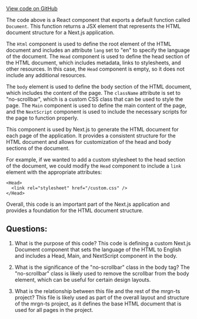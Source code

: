 [View code on GitHub](https://github.com/mrgnlabs/mrgn-ts/apps/marginfi-landing-page/src/pages/_document.tsx)

The code above is a React component that exports a default function called `Document`. This function returns a JSX element that represents the HTML document structure for a Next.js application.

The `Html` component is used to define the root element of the HTML document and includes an attribute `lang` set to "en" to specify the language of the document. The `Head` component is used to define the head section of the HTML document, which includes metadata, links to stylesheets, and other resources. In this case, the `Head` component is empty, so it does not include any additional resources.

The `body` element is used to define the body section of the HTML document, which includes the content of the page. The `className` attribute is set to "no-scrollbar", which is a custom CSS class that can be used to style the page. The `Main` component is used to define the main content of the page, and the `NextScript` component is used to include the necessary scripts for the page to function properly.

This component is used by Next.js to generate the HTML document for each page of the application. It provides a consistent structure for the HTML document and allows for customization of the head and body sections of the document.

For example, if we wanted to add a custom stylesheet to the head section of the document, we could modify the `Head` component to include a `link` element with the appropriate attributes:

```
<Head>
  <link rel="stylesheet" href="/custom.css" />
</Head>
```

Overall, this code is an important part of the Next.js application and provides a foundation for the HTML document structure.

## Questions:

1. What is the purpose of this code?
   This code is defining a custom Next.js Document component that sets the language of the HTML to English and includes a Head, Main, and NextScript component in the body.

2. What is the significance of the "no-scrollbar" class in the body tag?
   The "no-scrollbar" class is likely used to remove the scrollbar from the body element, which can be useful for certain design layouts.

3. What is the relationship between this file and the rest of the mrgn-ts project?
   This file is likely used as part of the overall layout and structure of the mrgn-ts project, as it defines the base HTML document that is used for all pages in the project.
